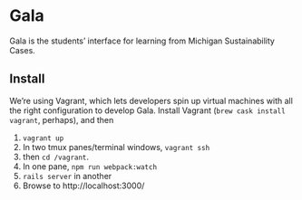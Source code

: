 # Gala

Gala is the students’ interface for learning from Michigan Sustainability Cases.

## Install

We’re using Vagrant, which lets developers spin up virtual machines with all the
right configuration to develop Gala. Install Vagrant (`brew cask install
vagrant`, perhaps), and then

1. `vagrant up`
2. In two tmux panes/terminal windows, `vagrant ssh`
3. then `cd /vagrant`.
4. In one pane, `npm run webpack:watch`
5. `rails server` in another
6. Browse to http://localhost:3000/

